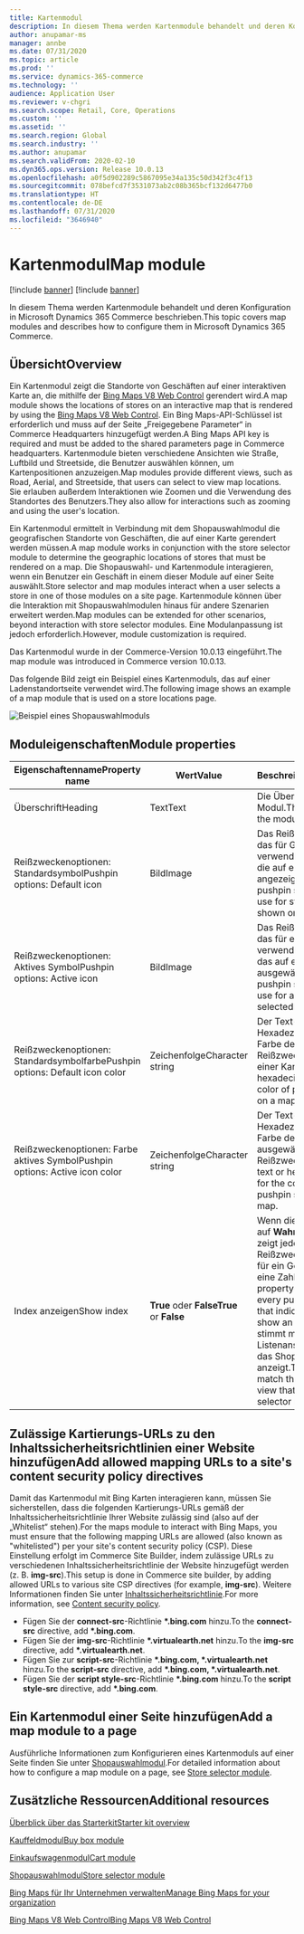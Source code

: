 ```yaml
---
title: Kartenmodul
description: In diesem Thema werden Kartenmodule behandelt und deren Konfiguration in Microsoft Dynamics 365 Commerce beschrieben.
author: anupamar-ms
manager: annbe
ms.date: 07/31/2020
ms.topic: article
ms.prod: ''
ms.service: dynamics-365-commerce
ms.technology: ''
audience: Application User
ms.reviewer: v-chgri
ms.search.scope: Retail, Core, Operations
ms.custom: ''
ms.assetid: ''
ms.search.region: Global
ms.search.industry: ''
ms.author: anupamar
ms.search.validFrom: 2020-02-10
ms.dyn365.ops.version: Release 10.0.13
ms.openlocfilehash: a0f5d902289c5867095e34a135c50d342f3c4f13
ms.sourcegitcommit: 078befcd7f3531073ab2c08b365bcf132d6477b0
ms.translationtype: HT
ms.contentlocale: de-DE
ms.lasthandoff: 07/31/2020
ms.locfileid: "3646940"
---
```

# <a name="map-module"></a><span data-ttu-id="564a2-103">Kartenmodul</span><span class="sxs-lookup"><span data-stu-id="564a2-103">Map module</span></span>

[!include [banner](includes/banner.md)]
[!include [banner](includes/preview-banner.md)]

<span data-ttu-id="564a2-104">In diesem Thema werden Kartenmodule behandelt und deren Konfiguration in Microsoft Dynamics 365 Commerce beschrieben.</span><span class="sxs-lookup"><span data-stu-id="564a2-104">This topic covers map modules and describes how to configure them in Microsoft Dynamics 365 Commerce.</span></span>

## <a name="overview"></a><span data-ttu-id="564a2-105">Übersicht</span><span class="sxs-lookup"><span data-stu-id="564a2-105">Overview</span></span>

<span data-ttu-id="564a2-106">Ein Kartenmodul zeigt die Standorte von Geschäften auf einer interaktiven Karte an, die mithilfe der [Bing Maps V8 Web Control](https://docs.microsoft.com/bingmaps/v8-web-control/) gerendert wird.</span><span class="sxs-lookup"><span data-stu-id="564a2-106">A map module shows the locations of stores on an interactive map that is rendered by using the [Bing Maps V8 Web Control](https://docs.microsoft.com/bingmaps/v8-web-control/).</span></span> <span data-ttu-id="564a2-107">Ein Bing Maps-API-Schlüssel ist erforderlich und muss auf der Seite „Freigegebene Parameter“ in Commerce Headquarters hinzugefügt werden.</span><span class="sxs-lookup"><span data-stu-id="564a2-107">A Bing Maps API key is required and must be added to the shared parameters page in Commerce headquarters.</span></span> <span data-ttu-id="564a2-108">Kartenmodule bieten verschiedene Ansichten wie Straße, Luftbild und Streetside, die Benutzer auswählen können, um Kartenpositionen anzuzeigen.</span><span class="sxs-lookup"><span data-stu-id="564a2-108">Map modules provide different views, such as Road, Aerial, and Streetside, that users can select to view map locations.</span></span> <span data-ttu-id="564a2-109">Sie erlauben außerdem Interaktionen wie Zoomen und die Verwendung des Standortes des Benutzers.</span><span class="sxs-lookup"><span data-stu-id="564a2-109">They also allow for interactions such as zooming and using the user's location.</span></span>

<span data-ttu-id="564a2-110">Ein Kartenmodul ermittelt in Verbindung mit dem Shopauswahlmodul die geografischen Standorte von Geschäften, die auf einer Karte gerendert werden müssen.</span><span class="sxs-lookup"><span data-stu-id="564a2-110">A map module works in conjunction with the store selector module to determine the geographic locations of stores that must be rendered on a map.</span></span> <span data-ttu-id="564a2-111">Die Shopauswahl- und Kartenmodule interagieren, wenn ein Benutzer ein Geschäft in einem dieser Module auf einer Seite auswählt.</span><span class="sxs-lookup"><span data-stu-id="564a2-111">Store selector and map modules interact when a user selects a store in one of those modules on a site page.</span></span> <span data-ttu-id="564a2-112">Kartenmodule können über die Interaktion mit Shopauswahlmodulen hinaus für andere Szenarien erweitert werden.</span><span class="sxs-lookup"><span data-stu-id="564a2-112">Map modules can be extended for other scenarios, beyond interaction with store selector modules.</span></span> <span data-ttu-id="564a2-113">Eine Modulanpassung ist jedoch erforderlich.</span><span class="sxs-lookup"><span data-stu-id="564a2-113">However, module customization is required.</span></span>

<span data-ttu-id="564a2-114">Das Kartenmodul wurde in der Commerce-Version 10.0.13 eingeführt.</span><span class="sxs-lookup"><span data-stu-id="564a2-114">The map module was introduced in Commerce version 10.0.13.</span></span>

<span data-ttu-id="564a2-115">Das folgende Bild zeigt ein Beispiel eines Kartenmoduls, das auf einer Ladenstandortseite verwendet wird.</span><span class="sxs-lookup"><span data-stu-id="564a2-115">The following image shows an example of a map module that is used on a store locations page.</span></span>

![Beispiel eines Shopauswahlmoduls](./media/ecommerce-Storelocator.PNG)

## <a name="module-properties"></a><span data-ttu-id="564a2-117">Moduleigenschaften</span><span class="sxs-lookup"><span data-stu-id="564a2-117">Module properties</span></span>

| <span data-ttu-id="564a2-118">Eigenschaftenname</span><span class="sxs-lookup"><span data-stu-id="564a2-118">Property name</span></span>             | <span data-ttu-id="564a2-119">Wert</span><span class="sxs-lookup"><span data-stu-id="564a2-119">Value</span></span>                 | <span data-ttu-id="564a2-120">Beschreibung</span><span class="sxs-lookup"><span data-stu-id="564a2-120">Description</span></span> |
|---------------------------|-----------------------|-------------|
| <span data-ttu-id="564a2-121">Überschrift</span><span class="sxs-lookup"><span data-stu-id="564a2-121">Heading</span></span> | <span data-ttu-id="564a2-122">Text</span><span class="sxs-lookup"><span data-stu-id="564a2-122">Text</span></span> | <span data-ttu-id="564a2-123">Die Überschrift für das Modul.</span><span class="sxs-lookup"><span data-stu-id="564a2-123">The heading for the module.</span></span> |
| <span data-ttu-id="564a2-124">Reißzweckenoptionen: Standardsymbol</span><span class="sxs-lookup"><span data-stu-id="564a2-124">Pushpin options: Default icon</span></span> | <span data-ttu-id="564a2-125">Bild</span><span class="sxs-lookup"><span data-stu-id="564a2-125">Image</span></span> | <span data-ttu-id="564a2-126">Das Reißzweckensymbol, das für Geschäfte verwendet werden soll, die auf einer Karte angezeigt werden.</span><span class="sxs-lookup"><span data-stu-id="564a2-126">The pushpin symbol image to use for stores that are shown on a map.</span></span> |
| <span data-ttu-id="564a2-127">Reißzweckenoptionen: Aktives Symbol</span><span class="sxs-lookup"><span data-stu-id="564a2-127">Pushpin options: Active icon</span></span> | <span data-ttu-id="564a2-128">Bild</span><span class="sxs-lookup"><span data-stu-id="564a2-128">Image</span></span> | <span data-ttu-id="564a2-129">Das Reißzweckensymbol, das für ein Geschäft verwendet werden soll, das auf einer Karte ausgewählt wird.</span><span class="sxs-lookup"><span data-stu-id="564a2-129">The pushpin symbol image to use for a store that is selected on a map.</span></span> |
| <span data-ttu-id="564a2-130">Reißzweckenoptionen: Standardsymbolfarbe</span><span class="sxs-lookup"><span data-stu-id="564a2-130">Pushpin options: Default icon color</span></span> | <span data-ttu-id="564a2-131">Zeichenfolge</span><span class="sxs-lookup"><span data-stu-id="564a2-131">Character string</span></span> | <span data-ttu-id="564a2-132">Der Text- oder Hexadezimalwert für die Farbe der Reißzweckensymbole auf einer Karte.</span><span class="sxs-lookup"><span data-stu-id="564a2-132">The text or hexadecimal value for the color of pushpin symbols on a map.</span></span> |
| <span data-ttu-id="564a2-133">Reißzweckenoptionen: Farbe aktives Symbol</span><span class="sxs-lookup"><span data-stu-id="564a2-133">Pushpin options: Active icon color</span></span> | <span data-ttu-id="564a2-134">Zeichenfolge</span><span class="sxs-lookup"><span data-stu-id="564a2-134">Character string</span></span> | <span data-ttu-id="564a2-135">Der Text- oder Hexadezimalwert für die Farbe der auf einer Karte ausgewählten Reißzweckensymbole.</span><span class="sxs-lookup"><span data-stu-id="564a2-135">The text or hexadecimal value for the color of selected pushpin symbols on a map.</span></span> |
| <span data-ttu-id="564a2-136">Index anzeigen</span><span class="sxs-lookup"><span data-stu-id="564a2-136">Show index</span></span> | <span data-ttu-id="564a2-137">**True** oder **False**</span><span class="sxs-lookup"><span data-stu-id="564a2-137">**True** or **False**</span></span> | <span data-ttu-id="564a2-138">Wenn diese Eigenschaft auf **Wahr** gesetzt wird, zeigt jedes Reißzweckensymbol, das für ein Geschäft steht, eine Zahl an.</span><span class="sxs-lookup"><span data-stu-id="564a2-138">If this property is set to **True**, every pushpin symbol that indicates a store will show an index.</span></span> <span data-ttu-id="564a2-139">Diese Zahl stimmt mit der Zahl in der Listenansicht überein, die das Shopauswahlmodul anzeigt.</span><span class="sxs-lookup"><span data-stu-id="564a2-139">This index will match the index in the list view that the store selector module shows.</span></span> |

## <a name="add-allowed-mapping-urls-to-a-sites-content-security-policy-directives"></a><span data-ttu-id="564a2-140">Zulässige Kartierungs-URLs zu den Inhaltssicherheitsrichtlinien einer Website hinzufügen</span><span class="sxs-lookup"><span data-stu-id="564a2-140">Add allowed mapping URLs to a site's content security policy directives</span></span>

<span data-ttu-id="564a2-141">Damit das Kartenmodul mit Bing Karten interagieren kann, müssen Sie sicherstellen, dass die folgenden Kartierungs-URLs gemäß der Inhaltssicherheitsrichtlinie Ihrer Website zulässig sind (also auf der „Whitelist“ stehen).</span><span class="sxs-lookup"><span data-stu-id="564a2-141">For the maps module to interact with Bing Maps, you must ensure that the following mapping URLs are allowed (also known as "whitelisted") per your site's content security policy (CSP).</span></span> <span data-ttu-id="564a2-142">Diese Einstellung erfolgt im Commerce Site Builder, indem zulässige URLs zu verschiedenen Inhaltssicherheitsrichtlinie der Website hinzugefügt werden (z. B. **img-src**).</span><span class="sxs-lookup"><span data-stu-id="564a2-142">This setup is done in Commerce site builder, by adding allowed URLs to various site CSP directives (for example, **img-src**).</span></span> <span data-ttu-id="564a2-143">Weitere Informationen finden Sie unter [Inhaltssicherheitsrichtlinie](manage-csp.md).</span><span class="sxs-lookup"><span data-stu-id="564a2-143">For more information, see [Content security policy](manage-csp.md).</span></span> 

- <span data-ttu-id="564a2-144">Fügen Sie der **connect-src**-Richtlinie **&#42;.bing.com** hinzu.</span><span class="sxs-lookup"><span data-stu-id="564a2-144">To the **connect-src** directive, add **&#42;.bing.com**.</span></span>
- <span data-ttu-id="564a2-145">Fügen Sie der **img-src**-Richtlinie **&#42;.virtualearth.net** hinzu.</span><span class="sxs-lookup"><span data-stu-id="564a2-145">To the **img-src** directive, add **&#42;.virtualearth.net**.</span></span>
- <span data-ttu-id="564a2-146">Fügen Sie zur **script-src**-Richtlinie **&#42;.bing.com, &#42;.virtualearth.net** hinzu.</span><span class="sxs-lookup"><span data-stu-id="564a2-146">To the **script-src** directive, add **&#42;.bing.com, &#42;.virtualearth.net**.</span></span>
- <span data-ttu-id="564a2-147">Fügen Sie der **script style-src**-Richtlinie **&#42;.bing.com** hinzu.</span><span class="sxs-lookup"><span data-stu-id="564a2-147">To the **script style-src** directive, add **&#42;.bing.com**.</span></span>

## <a name="add-a-map-module-to-a-page"></a><span data-ttu-id="564a2-148">Ein Kartenmodul einer Seite hinzufügen</span><span class="sxs-lookup"><span data-stu-id="564a2-148">Add a map module to a page</span></span>

<span data-ttu-id="564a2-149">Ausführliche Informationen zum Konfigurieren eines Kartenmoduls auf einer Seite finden Sie unter [Shopauswahlmodul](store-selector.md).</span><span class="sxs-lookup"><span data-stu-id="564a2-149">For detailed information about how to configure a map module on a page, see [Store selector module](store-selector.md).</span></span> 
 
## <a name="additional-resources"></a><span data-ttu-id="564a2-150">Zusätzliche Ressourcen</span><span class="sxs-lookup"><span data-stu-id="564a2-150">Additional resources</span></span>

[<span data-ttu-id="564a2-151">Überblick über das Starterkit</span><span class="sxs-lookup"><span data-stu-id="564a2-151">Starter kit overview</span></span>](starter-kit-overview.md)

[<span data-ttu-id="564a2-152">Kauffeldmodul</span><span class="sxs-lookup"><span data-stu-id="564a2-152">Buy box module</span></span>](add-buy-box.md)

[<span data-ttu-id="564a2-153">Einkaufswagenmodul</span><span class="sxs-lookup"><span data-stu-id="564a2-153">Cart module</span></span>](add-cart-module.md)

[<span data-ttu-id="564a2-154">Shopauswahlmodul</span><span class="sxs-lookup"><span data-stu-id="564a2-154">Store selector module</span></span>](store-selector.md)

[<span data-ttu-id="564a2-155">Bing Maps für Ihr Unternehmen verwalten</span><span class="sxs-lookup"><span data-stu-id="564a2-155">Manage Bing Maps for your organization</span></span>](./dev-itpro/manage-bing-maps.md)

[<span data-ttu-id="564a2-156">Bing Maps V8 Web Control</span><span class="sxs-lookup"><span data-stu-id="564a2-156">Bing Maps V8 Web Control</span></span>](https://docs.microsoft.com/bingmaps/v8-web-control/)

